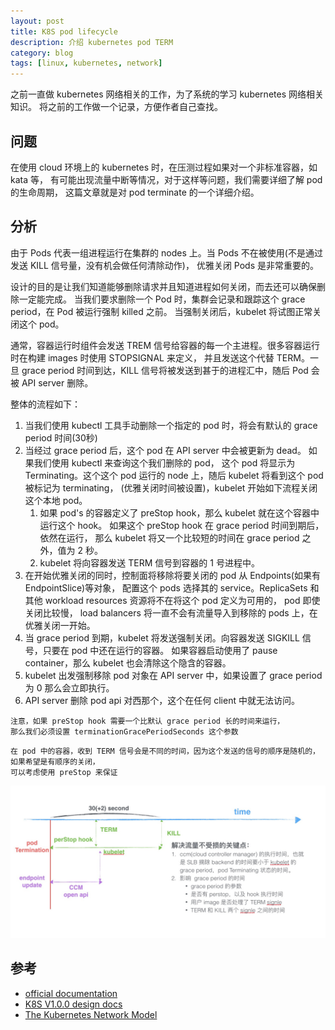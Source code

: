 ```yaml
---
layout: post
title: K8S pod lifecycle
description: 介绍 kubernetes pod TERM
category: blog
tags: [linux, kubernetes, network]
---
```

之前一直做 kubernetes 网络相关的工作，为了系统的学习 kubernetes 网络相关知识。
将之前的工作做一个记录，方便作者自己查找。

## 问题
在使用 cloud 环境上的 kubernetes 时，在压测过程如果对一个非标准容器，如 kata 等，
有可能出现流量中断等情况，对于这样等问题，我们需要详细了解 pod 的生命周期，
这篇文章就是对 pod terminate 的一个详细介绍。

## 分析
由于 Pods 代表一组进程运行在集群的 nodes 上。当 Pods 不在被使用(不是通过发送 KILL 信号量，没有机会做任何清除动作)，
优雅关闭 Pods 是非常重要的。

设计的目的是让我们知道能够删除请求并且知道进程如何关闭，而去还可以确保删除一定能完成。
当我们要求删除一个 Pod 时，集群会记录和跟踪这个 grace period，在 Pod 被运行强制 killed 之前。
当强制关闭后，kubelet 将试图正常关闭这个 pod。

通常，容器运行时组件会发送 TREM 信号给容器的每一个主进程。很多容器运行时在构建 images 时使用 STOPSIGNAL 来定义，
并且发送这个代替 TERM。一旦 grace period 时间到达，KILL 信号将被发送到甚于的进程汇中，随后 Pod 会被 API server 删除。

整体的流程如下：

1. 当我们使用 kubectl 工具手动删除一个指定的 pod 时，将会有默认的 grace period 时间(30秒)
2. 当经过 grace period 后，这个 pod 在 API server 中会被更新为 dead。
   如果我们使用 kubectl 来查询这个我们删除的 pod，
   这个 pod 将显示为 Terminating。这个这个 pod 运行的 node 上，随后 kubelet 将看到这个 pod 被标记为 terminating，
   (优雅关闭时间被设置)，kubelet 开始如下流程关闭这个本地 pod。
   1. 如果 pod's 的容器定义了 preStop hook，那么 kubelet 就在这个容器中运行这个 hook。
      如果这个 preStop hook 在 grace period 时间到期后，依然在运行，
      那么 kubelet 将又一个比较短的时间在 grace period 之外，值为 2 秒。
   2. kubelet 将向容器发送 TERM 信号到容器的 1 号进程中。
3. 在开始优雅关闭的同时，控制面将移除将要关闭的 pod 从 Endpoints(如果有 EndpointSlice)等对象，
   配置这个 pods 选择其的 service。ReplicaSets 和其他 workload resources 资源将不在将这个 pod 定义为可用的，
   pod 即使关闭比较慢， load balancers 将一直不会有流量导入到移除的 pods 上，在优雅关闭一开始。
4. 当 grace period 到期，kubelet 将发送强制关闭。向容器发送 SIGKILL 信号，只要在 pod 中还在运行的容器。
   如果容器启动使用了 pause container，那么 kubelet 也会清除这个隐含的容器。
5. kubelet 出发强制移除 pod 对象在 API server 中，如果设置了 grace period 为 0 那么会立即执行。
6. API server 删除 pod api 对西那个，这个在任何 client 中就无法访问。

```text
注意，如果 preStop hook 需要一个比默认 grace period 长的时间来运行，
那么我们必须设置 terminationGracePeriodSeconds 这个参数
```

```text
在 pod 中的容器，收到 TERM 信号会是不同的时间，因为这个发送的信号的顺序是随机的，如果希望是有顺序的关闭，
可以考虑使用 preStop 来保证
```


![](/images/k8s/pod/kubectl-TERM.png)


## 参考

- [official documentation](https://kubernetes.io/docs/concepts/workloads/pods/pod-lifecycle/)
- [K8S V1.0.0 design docs](https://github.com/kubernetes/kubernetes/blob/v1.0.0/docs/networking.md)
- [The Kubernetes Network Model](https://k8s.networkop.co.uk/arch/)

[-10]:    http://hushi55.github.io/  "-10"
